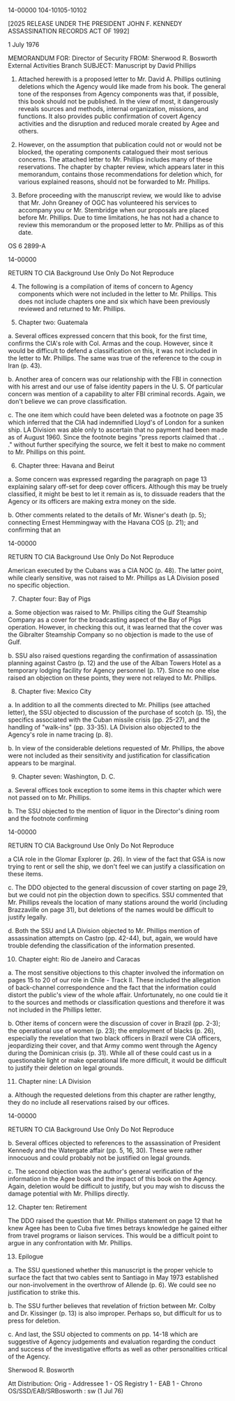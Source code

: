 14-00000
104-10105-10102

[2025 RELEASE UNDER THE PRESIDENT JOHN F. KENNEDY ASSASSINATION RECORDS ACT OF 1992]

1 July 1976

MEMORANDUM FOR: Director of Security
FROM: Sherwood R. Bosworth
External Activities Branch
SUBJECT: Manuscript by David Phillips

1. Attached herewith is a proposed letter to Mr. David A. Phillips outlining deletions which the Agency would like made from his book. The general tone of the responses from Agency components was that, if possible, this book should not be published. In the view of most, it dangerously reveals sources and methods, internal organization, missions, and functions. It also provides public confirmation of covert Agency activities and the disruption and reduced morale created by Agee and others.

2. However, on the assumption that publication could not or would not be blocked, the operating components catalogued their most serious concerns. The attached letter to Mr. Phillips includes many of these reservations. The chapter by chapter review, which appears later in this memorandum, contains those recommendations for deletion which, for various explained reasons, should not be forwarded to Mr. Phillips.

3. Before proceeding with the manuscript review, we would like to advise that Mr. John Greaney of OGC has volunteered his services to accompany you or Mr. Stembridge when our proposals are placed before Mr. Phillips. Due to time limitations, he has not had a chance to review this memorandum or the proposed letter to Mr. Phillips as of this date.

OS 6 2899-A

14-00000

RETURN TO CIA
Background Use Only
Do Not Reproduce

4. The following is a compilation of items of concern to Agency components which were not included in the letter to Mr. Phillips. This does not include chapters one and six which have been previously reviewed and returned to Mr. Phillips.

5. Chapter two: Guatemala

a. Several offices expressed concern that this book, for the first time, confirms the CIA's role with Col. Armas and the coup. However, since it would be difficult to defend a classification on this, it was not included in the letter to Mr. Phillips. The same was true of the reference to the coup in Iran (p. 43).

b. Another area of concern was our relationship with the FBI in connection with his arrest and our use of false identity papers in the U. S. Of particular concern was mention of a capability to alter FBI criminal records. Again, we don't believe we can prove classification.

c. The one item which could have been deleted was a footnote on page 35 which inferred that the CIA had indemnified Lloyd's of London for a sunken ship. LA Division was able only to ascertain that no payment had been made as of August 1960. Since the footnote begins "press reports claimed that . . ." without further specifying the source, we felt it best to make no comment to Mr. Phillips on this point.

6. Chapter three: Havana and Beirut

a. Some concern was expressed regarding the paragraph on page 13 explaining salary off-set for deep cover officers. Although this may be truely classified, it might be best to let it remain as is, to dissuade readers that the Agency or its officers are making extra money on the side.

b. Other comments related to the details of Mr. Wisner's death (p. 5); connecting Ernest Hemmingway with the Havana COS (p. 21); and confirming that an

14-00000

RETURN TO CIA
Background Use Only
Do Not Reproduce

American executed by the Cubans was a CIA NOC (p. 48). The latter point, while clearly sensitive, was not raised to Mr. Phillips as LA Division posed no specific objection.

7. Chapter four: Bay of Pigs

a. Some objection was raised to Mr. Phillips citing the Gulf Steamship Company as a cover for the broadcasting aspect of the Bay of Pigs operation. However, in checking this out, it was learned that the cover was the Gibralter Steamship Company so no objection is made to the use of Gulf.

b. SSU also raised questions regarding the confirmation of assassination planning against Castro (p. 12) and the use of the Alban Towers Hotel as a temporary lodging facility for Agency personnel (p. 17). Since no one else raised an objection on these points, they were not relayed to Mr. Phillips.

8. Chapter five: Mexico City

a. In addition to all the comments directed to Mr. Phillips (see attached letter), the SSU objected to discussion of the purchase of scotch (p. 15), the specifics associated with the Cuban missile crisis (pp. 25-27), and the handling of "walk-ins" (pp. 33-35). LA Division also objected to the Agency's role in name tracing (p. 8).

b. In view of the considerable deletions requested of Mr. Phillips, the above were not included as their sensitivity and justification for classification appears to be marginal.

9. Chapter seven: Washington, D. C.

a. Several offices took exception to some items in this chapter which were not passed on to Mr. Phillips.

b. The SSU objected to the mention of liquor in the Director's dining room and the footnote confirming

14-00000

RETURN TO CIA
Background Use Only
Do Not Reproduce

a CIA role in the Glomar Explorer (p. 26). In view of the fact that GSA is now trying to rent or sell the ship, we don't feel we can justify a classification on these items.

c. The DDO objected to the general discussion of cover starting on page 29, but we could not pin the objection down to specifics. SSU commented that Mr. Phillips reveals the location of many stations around the world (including Brazzaville on page 31), but deletions of the names would be difficult to justify legally.

d. Both the SSU and LA Division objected to Mr. Phillips mention of assassination attempts on Castro (pp. 42-44), but, again, we would have trouble defending the classification of the information presented.

10. Chapter eight: Rio de Janeiro and Caracas

a. The most sensitive objections to this chapter involved the information on pages 15 to 20 of our role in Chile - Track II. These included the allegation of back-channel correspondence and the fact that the information could distort the public's view of the whole affair. Unfortunately, no one could tie it to the sources and methods or classification questions and therefore it was not included in the Phillips letter.

b. Other items of concern were the discussion of cover in Brazil (pp. 2-3); the operational use of women (p. 23); the employment of blacks (p. 26), especially the revelation that two black officers in Brazil were CIA officers, jeopardizing their cover, and that Army commo went through the Agency during the Dominican crisis (p. 31). While all of these could cast us in a questionable light or make operational life more difficult, it would be difficult to justify their deletion on legal grounds.

11. Chapter nine: LA Division

a. Although the requested deletions from this chapter are rather lengthy, they do no include all reservations raised by our offices.

14-00000

RETURN TO CIA
Background Use Only
Do Not Reproduce

b. Several offices objected to references to the assassination of President Kennedy and the Watergate affair (pp. 5, 16, 30). These were rather innocuous and could probably not be justified on legal grounds.

c. The second objection was the author's general verification of the information in the Agee book and the impact of this book on the Agency. Again, deletion would be difficult to justify, but you may wish to discuss the damage potential with Mr. Phillips directly.

12. Chapter ten: Retirement

The DDO raised the question that Mr. Phillips statement on page 12 that he knew Agee has been to Cuba five times betrays knowledge he gained either from travel programs or liaison services. This would be a difficult point to argue in any confrontation with Mr. Phillips.

13. Epilogue

a. The SSU questioned whether this manuscript is the proper vehicle to surface the fact that two cables sent to Santiago in May 1973 established our non-involvement in the overthrow of Allende (p. 6). We could see no justification to strike this.

b. The SSU further believes that revelation of friction between Mr. Colby and Dr. Kissinger (p. 13) is also improper. Perhaps so, but difficult for us to press for deletion.

c. And last, the SSU objected to comments on pp. 14-18 which are suggestive of Agency judgements and evaluation regarding the conduct and success of the investigative efforts as well as other personalities critical of the Agency.

Sherwood R. Bosworth

Att
Distribution:
Orig - Addressee
1 - OS Registry
1 - EAB
1 - Chrono
OS/SSD/EAB/SRBosworth : sw (1 Jul 76)
